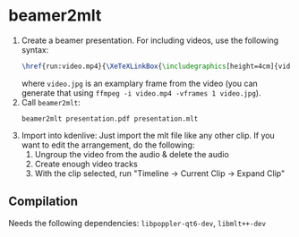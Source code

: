 beamer2mlt
==========

1. Create a beamer presentation. For including videos, use the following syntax:
   ```latex
   \href{run:video.mp4}{\XeTeXLinkBox{\includegraphics[height=4cm]{video.jpg}}}
   ```
   where `video.jpg` is an examplary frame from the video (you can generate that using `ffmpeg -i video.mp4 -vframes 1 video.jpg`).
2. Call `beamer2mlt`:
   ```
   beamer2mlt presentation.pdf presentation.mlt
   ```
3. Import into kdenlive:
   Just import the mlt file like any other clip. If you want to edit the arrangement, do the following:
   1. Ungroup the video from the audio & delete the audio
   2. Create enough video tracks
   3. With the clip selected, run "Timeline -> Current Clip -> Expand Clip"


Compilation
-----------

Needs the following dependencies: `libpoppler-qt6-dev`, `libmlt++-dev`
